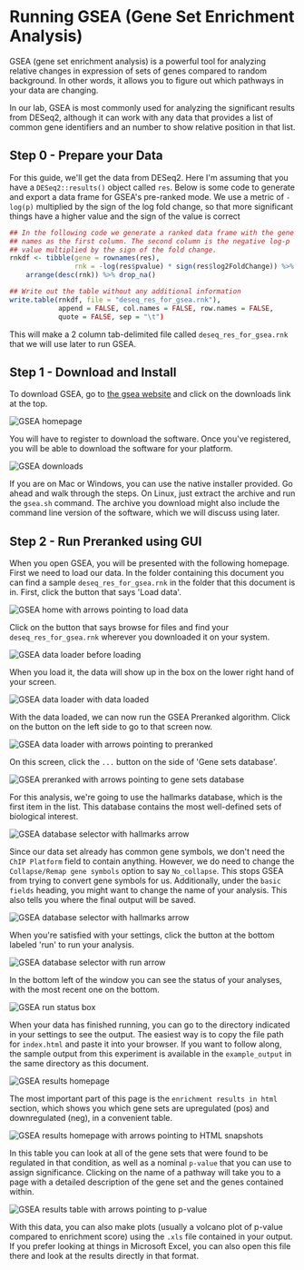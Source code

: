 # Running GSEA (Gene Set Enrichment Analysis)

GSEA (gene set enrichment analysis) is a powerful tool for analyzing
relative changes in expression of sets of genes compared to random
background. In other words, it allows you to figure out which pathways
in your data are changing.

In our lab, GSEA is most commonly used for analyzing the significant
results from DESeq2, although it can work with any data that provides
a list of common gene identifiers and an number to show relative
position in that list.

## Step 0 - Prepare your Data

For this guide, we'll get the data from DESeq2. Here I'm assuming that
you have a `DESeq2::results()` object called `res`. Below is some code
to generate and export a data frame for GSEA's pre-ranked mode. We use
a metric of `-log(p)` multiplied by the sign of the log fold change,
so that more significant things have a higher value and the sign of the
value is correct

```R
## In the following code we generate a ranked data frame with the gene
## names as the first column. The second column is the negative log-p
## value multiplied by the sign of the fold change.
rnkdf <- tibble(gene = rownames(res),
				rnk = -log(res$pvalue) * sign(res$log2FoldChange)) %>%
	arrange(desc(rnk)) %>% drop_na()

## Write out the table without any additional information
write.table(rnkdf, file = "deseq_res_for_gsea.rnk"),
			append = FALSE, col.names = FALSE, row.names = FALSE,
			quote = FALSE, sep = "\t")
```

This will make a 2 column tab-delimited file called
`deseq_res_for_gsea.rnk` that we will use later to run GSEA.

## Step 1 - Download and Install

To download GSEA, go to [the gsea
website](https://www.gsea-msigdb.org/gsea/index.jsp) and click on the
downloads link at the top.

![GSEA homepage](./images/gsea_home.png)

You will have to register to download the software. Once you've
registered, you will be able to download the software for your
platform.

![GSEA downloads](./images/gsea_downloads.png)

If you are on Mac or Windows, you can use the native installer
provided. Go ahead and walk through the steps. On Linux, just extract
the archive and run the `gsea.sh` command. The archive you download
might also include the command line version of the software, which we
will discuss using later.

## Step 2 - Run Preranked using GUI

When you open GSEA, you will be presented with the following homepage.
First we need to load our data. In the folder containing this document
you can find a sample `deseq_res_for_gsea.rnk` in the folder that this
document is in. First, click the button that says 'Load data'.

![GSEA home with arrows pointing to load data](./images/gsea_goto_load_data.png)

Click on the button that says browse for files and find your
`deseq_res_for_gsea.rnk` wherever you downloaded it on your system.

![GSEA data loader before loading](./images/gsea_data_loader.png)

When you load it, the data will show up in the box on the lower right
hand of your screen.

![GSEA data loader with data loaded](./images/gsea_data_loaded.png)

With the data loaded, we can now run the GSEA Preranked algorithm.
Click on the button on the left side to go to that screen now.

![GSEA data loader with arrows pointing to
preranked](./images/gsea_goto_preranked.png)

On this screen, click the `...` button on the side of 'Gene sets database'.

![GSEA preranked with arrows pointing to gene sets
database](./images/gsea_preranked_db_button.png)

For this analysis, we're going to use the hallmarks database, which is
the first item in the list. This database contains the most
well-defined sets of biological interest.

![GSEA database selector with hallmarks
arrow](./images/gsea_hallmarks.png)

Since our data set already has common gene symbols, we don't need the
`ChIP Platform` field to contain anything. However, we do need to
change the `Collapse/Remap gene symbols` option to say `No_collapse`.
This stops GSEA from trying to convert gene symbols for us.
Additionally, under the `basic fields` heading, you might want to
change the name of your analysis. This also tells you where the final
output will be saved.

![GSEA database selector with hallmarks
arrow](./images/gsea_preranked_settings.png)

When you're satisfied with your settings, click the button at the
bottom labeled 'run' to run your analysis.

![GSEA database selector with run
arrow](./images/gsea_preranked_run.png)

In the bottom left of the window you can see the status of your
analyses, with the most recent one on the bottom.

![GSEA run status box](./images/gsea_run_status.png)

When your data has finished running, you can go to the directory
indicated in your settings to see the output. The easiest way is to
copy the file path for `index.html` and paste it into your browser. If
you want to follow along, the sample output from this experiment is
available in the `example_output` in the same directory as this
document.

![GSEA results homepage](./images/gsea_run_status.png)

The most important part of this page is the `enrichment results in
html` section, which shows you which gene sets are upregulated (pos)
and downregulated (neg), in a convenient table.

![GSEA results homepage with arrows pointing to
HTML snapshots](./images/gsea_snapshot.png)

In this table you can look at all of the gene sets that were found to
be regulated in that condition, as well as a nominal `p-value` that
you can use to assign significance. Clicking on the name of a pathway
will take you to a page with a detailed description of the gene set
and the genes contained within.

![GSEA results table with arrows pointing to
p-value](./images/gsea_snapshot.png)

With this data, you can also make plots (usually a volcano plot of
p-value compared to enrichment score) using the `.xls` file contained
in your output. If you prefer looking at things in Microsoft Excel,
you can also open this file there and look at the results directly in
that format.
